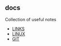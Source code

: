## docs

Collection of useful notes

- [LINKS](LINKS.md)
- [LINUX](LINUX_NOTES.md)
- [GIT](GIT_NOTES.md)
